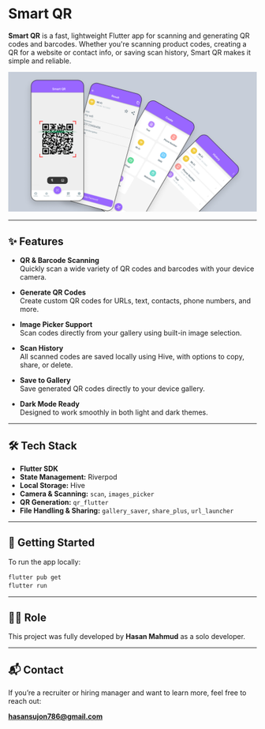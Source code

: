 # Smart QR

**Smart QR** is a fast, lightweight Flutter app for scanning and generating QR codes and barcodes. Whether you're scanning product codes, creating a QR for a website or contact info, or saving scan history, Smart QR makes it simple and reliable.

![image](./design/smart-qr.png)

---

## ✨ Features

- **QR & Barcode Scanning**  
  Quickly scan a wide variety of QR codes and barcodes with your device camera.

- **Generate QR Codes**  
  Create custom QR codes for URLs, text, contacts, phone numbers, and more.

- **Image Picker Support**  
  Scan codes directly from your gallery using built-in image selection.

- **Scan History**  
  All scanned codes are saved locally using Hive, with options to copy, share, or delete.

- **Save to Gallery**  
  Save generated QR codes directly to your device gallery.

- **Dark Mode Ready**  
  Designed to work smoothly in both light and dark themes.

---

## 🛠 Tech Stack

- **Flutter SDK**
- **State Management:** Riverpod
- **Local Storage:** Hive
- **Camera & Scanning:** `scan`, `images_picker`
- **QR Generation:** `qr_flutter`
- **File Handling & Sharing:** `gallery_saver`, `share_plus`, `url_launcher`

---

## 🚀 Getting Started

To run the app locally:

```bash
flutter pub get
flutter run
```

---

## 👨‍💻 Role

This project was fully developed by **Hasan Mahmud** as a solo developer.

---

## 📬 Contact

If you’re a recruiter or hiring manager and want to learn more, feel free to reach out:

**hasansujon786@gmail.com**
